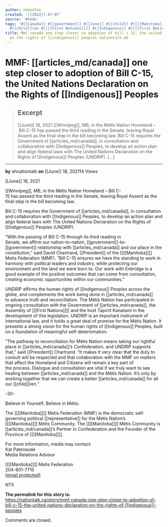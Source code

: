 ```yaml
---
author: ohmanfoo
created: '[[2022]]-07-07'
source: '#todo'
tags: '#[[Canada]] #[[government]] #[[June]] #[[child]] #[[[[Manitoba]]]] #[[representative]] #[[indigenous]] #[[Winnipeg]]
  #[[child]]ren #[[[[First Nations]]]] #[[Indigenous]] #[[[[First Nations]]]] #[[[[Manitoba]]]] #[[President]] '
title: Mmf canada one step closer to adoption of bill c 15, the united nations declaration
  on the rights of [[indigenous]] peoples nationtalk.md
---
```


# MMF: [[articles_md/canada]] one step closer to adoption of Bill C-15, the United Nations Declaration on the Rights of [[Indigenous]] Peoples

> ## Excerpt
> [[June]] 18, 2021 [[Winnipeg]], MB, in the Métis Nation Homeland – Bill C-15 has passed the third reading in the Senate, leaving Royal Assent as the final step in the bill becoming law. Bill C-15 requires the Government of [[articles_md/canada]], in consultation and collaboration with [[Indigenous]] Peoples, to develop an action plan and align federal laws with The United Nations Declaration on the Rights of [[Indigenous]] Peoples (UNDRIP). […]

---
**by** ahnationtalk **on** [[June]] 18, 202114 Views

[[June]] 18, 2021

[[Winnipeg]], MB, in the Métis Nation Homeland – Bill C-15 has passed the third reading in the Senate, leaving Royal Assent as the final step in the bill becoming law.

Bill C-15 requires the Government of [[articles_md/canada]], in consultation and collaboration with [[Indigenous]] Peoples, to develop an action plan and align federal laws with The United Nations Declaration on the Rights of [[Indigenous]] Peoples (UNDRIP).

“With the passing of Bill C-15 through its third reading in Senate, we affirm our nation-to-nation, [[government]]-to-[[government]] relationship with [[articles_md/canada]] and our place in the constitution,” said David Chartrand, [[President]] of the [[[[Manitoba]]]] Metis Federation (MMF). “Bill C-15 ensures we have the standing to work in harmony with political leaders and industry, while protecting our environment and the land we were born to. Our work with Enbridge is a good example of the positive outcomes that can come from consultation, creating economic opportunities within our communities.”

UNDRIP affirms the human rights of [[Indigenous]] Peoples across the globe, and complements the work being done in [[articles_md/canada]] to advance truth and reconciliation. The Métis Nation has participated in ongoing consultation with the Government of [[articles_md/canada]], the Assembly of [[[First Nations]]]] and the Inuit Tapiriit Kanatami in the development of this legislation. UNDRIP is an important instrument of international law, and it holds a great deal of promise for the Métis Nation. It presents a strong vision for the human rights of [[Indigenous]] Peoples, built on a foundation of meaningful self-determination.

“The pathway to reconciliation for Métis Nation means taking our rightful place in [[articles_md/canada]]’s Confederation, and UNDRIP supports that,” said [[President]] Chartrand. “It makes it very clear that the duty to consult will be respected and that collaboration with the MMF on matters that affect the Homeland and Citizens will remain a key part of the process. Dialogue and consultation are vital if we truly want to see healing between [[articles_md/canada]] and the Métis Nation. It’s only by working together that we can create a better [[articles_md/canada]] for all our [[child]]ren.”

\-30-

Believe in Yourself; Believe in Métis.

The [[[[Manitoba]]]] Metis Federation (MMF) is the democratic self-governing political [[representative]] for the Métis Nation’s [[[[Manitoba]]]] Métis Community. The [[[[Manitoba]]]] Métis Community is [[articles_md/canada]]’s Partner in Confederation and the Founder of the Province of [[[[Manitoba]]]].

For more information, media may contact:  
Kat Patenaude  
Media Relations Advisor

[[[[Manitoba]]]] Metis Federation  
204-801-7710  
[\[email protected\]](https://nationtalk.ca/cdn-cgi/l/email-protection)

NT5

**The permalink for this story is:**  
https://nationtalk.ca/story/mmf-canada-one-step-closer-to-adoption-of-bill-c-15-the-united-nations-declaration-on-the-rights-of-[[indigenous]]-peoples

Comments are closed.